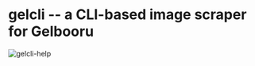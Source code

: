 # gelcli -- a CLI-based image scraper for Gelbooru

![gelcli-help](https://user-images.githubusercontent.com/91852054/205504722-2abc6605-bb45-4f6e-8d2c-94f1161ee162.jpg)
